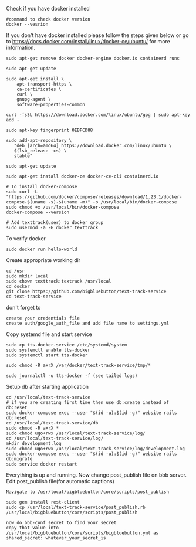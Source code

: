 Check if you have docker installed
```
#command to check docker version
docker --vesrion
```

If you don't have docker installed please follow the steps given below or go to https://docs.docker.com/install/linux/docker-ce/ubuntu/ for more information.
```
sudo apt-get remove docker docker-engine docker.io containerd runc

sudo apt-get update

sudo apt-get install \
    apt-transport-https \
    ca-certificates \
    curl \
    gnupg-agent \
    software-properties-common

curl -fsSL https://download.docker.com/linux/ubuntu/gpg | sudo apt-key add -

sudo apt-key fingerprint 0EBFCD88

sudo add-apt-repository \
   "deb [arch=amd64] https://download.docker.com/linux/ubuntu \
   $(lsb_release -cs) \
   stable"

sudo apt-get update

sudo apt-get install docker-ce docker-ce-cli containerd.io   

# To install docker-compose
sudo curl -L "https://github.com/docker/compose/releases/download/1.23.1/docker-compose-$(uname -s)-$(uname -m)" -o /usr/local/bin/docker-compose
sudo chmod +x /usr/local/bin/docker-compose
docker-compose --version

# Add texttrack(user) to docker group
sudo usermod -a -G docker texttrack
```

To verify docker
```
sudo docker run hello-world
```

Create appropriate working dir
```
cd /usr
sudo mkdir local
sudo chown texttrack:textrack /usr/local
cd docker
git clone https://github.com/bigbluebutton/text-track-service
cd text-track-service
```

don't forget to
```
create your credentials file
create auth/google_auth_file and add file name to settings.yml
```

Copy systemd file and start service
```
sudo cp tts-docker.service /etc/systemd/system
sudo systemctl enable tts-docker
sudo systemctl start tts-docker

sudo chmod -R a+rX /var/docker/text-track-service/tmp/*

sudo journalctl -u tts-docker -f (see tailed logs)
```

Setup db after starting application

```
cd /usr/local/text-track-service
# if you are creating first time then use db:create instead of db:reset
sudo docker-compose exec --user "$(id -u):$(id -g)" website rails db:reset
cd /usr/local/text-track-service/db
sudo chmod -R a+rX *
sudo chmod ugo+rwx /usr/local/text-track-service/log/
cd /usr/local/text-track-service/log/
mkdir development.log
sudo chmod ugo+rwx /usr/local/text-track-service/log/development.log
sudo docker-compose exec --user "$(id -u):$(id -g)" website rails db:migrate
sudo service docker restart
```

Everything is up and running. Now change post_publish file on bbb server. 
Edit post_publish file(for automatic captions)
```
Navigate to /usr/local/bigbluebutton/core/scripts/post_publish 

sudo gem install rest-client
sudo cp /usr/local/text-track-service/post_publish.rb /usr/local/bigbluebutton/core/scripts/post_publish

now do bbb-conf secret to find your secret
copy that value into /usr/local/bigbluebutton/core/scripts/bigbluebutton.yml as shared_secret: whatever_your_secret_is
```

